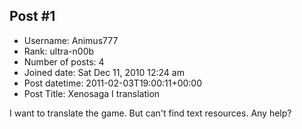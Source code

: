 ## Post #1
- Username: Animus777
- Rank: ultra-n00b
- Number of posts: 4
- Joined date: Sat Dec 11, 2010 12:24 am
- Post datetime: 2011-02-03T19:00:11+00:00
- Post Title: Xenosaga I translation

I want to translate the game. But can't find text resources. Any help?
